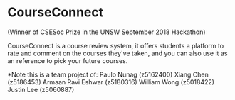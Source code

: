 # CourseConnect
(Winner of CSESoc Prize in the UNSW September 2018 Hackathon)

CourseConnect is a course review system, it offers students a platform to rate and comment on the courses they've taken, and you can also use it as an reference to pick your future courses.

*Note this is a team project of:
Paulo Nunag (z5162400)
Xiang Chen (z5186453)
Armaan Ravi Eshwar (z5180316)
William Wong (z5018422)
Justin Lee (z5060887)
